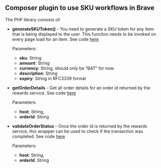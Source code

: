 ## Composer plugin to use SKU workflows in Brave

The PHP library consists of:

* **generateSKUToken()** -  You need to generate a SKU token for any item that is being displayed to the user. This function needs to be invoked on every page load for an item. See code [here](https://github.com/brave-experiments/sku-php/blob/master/src/Sku.php#L9)


    Parameters:
    * **sku**: String
    * **amount**: String
    * **currency**: String, should only be “BAT” for now.
    * **description**: String
    * **expiry**: String in RFC3339 format

* **getOrderDetails** - Get all order details for an order id returned by the rewards service. See code [here](https://github.com/brave-experiments/sku-php/blob/master/src/Sku.php#L41)

    Parameters:
    * **host**: String,
    * **orderId**: String

* **validateOrderStatus** - Once the order id is returned by the rewards service, this wrapper can be used to check if the transaction was completed. See code [here](https://github.com/brave-experiments/sku-php/blob/master/src/Sku.php#L52)

    Parameters:
    * **host**: String,
    * **orderId**: String
